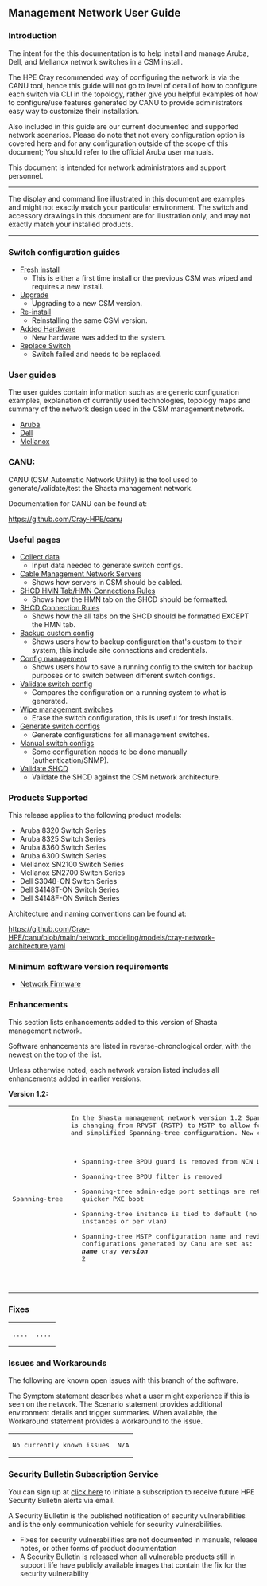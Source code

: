 ## Management Network User Guide

### Introduction

The intent for the this documentation is to help install and manage Aruba, Dell, and Mellanox network switches in a CSM install.

The HPE Cray recommended way of configuring the network is via the CANU tool, hence this guide will not go to level of detail of how to configure each switch via CLI in the topology, rather give you helpful examples of how to configure/use features generated by CANU to provide administrators easy way to customize their installation.

Also included in this guide are our current documented and supported network scenarios.
Please do note that not every configuration option is covered here and for any configuration outside of the scope of this document; You should refer to the official Aruba user manuals.

This document is intended for network administrators and support personnel.
__________________________________
The display and command line illustrated in this document are examples and might not exactly match your particular environment. The switch and accessory drawings in this document are for illustration only, and may not exactly match your installed products.
__________________________________

### Switch configuration guides

- [Fresh install](fresh_install.md)
   - This is either a first time install or the previous CSM was wiped and requires a new install.
- [Upgrade](upgrade.md)
   - Upgrading to a new CSM version.
- [Re-install](reinstall.md)
   - Reinstalling the same CSM version.
- [Added Hardware](added_hardware.md)
   - New hardware was added to the system.
- [Replace Switch](replace_switch.md)
   - Switch failed and needs to be replaced.

### User guides
The user guides contain information such as are generic configuration examples, explanation of currently used technologies, topology maps and summary of the network design used in the CSM management network.

- [Aruba](aruba/index_aruba.md)
- [Dell](dell/index_aruba.md)
- [Mellanox](mellanox/index_aruba.md)


### CANU:
CANU (CSM Automatic Network Utility) is the tool used to generate/validate/test the Shasta management network.

Documentation for CANU can be found at:

 https://github.com/Cray-HPE/canu

### Useful pages
- [Collect data](collect_data.md)
   - Input data needed to generate switch configs.
- [Cable Management Network Servers](../../../install/cable_management_network_servers.md)
   - Shows how servers in CSM should be cabled.
- [SHCD HMN Tab/HMN Connections Rules](../../../install/shcd_hmn_connections_rules.md)
   - Shows how the HMN tab on the SHCD should be formatted.
- [SHCD Connection Rules](shcd_connection_rules.md)
   - Shows how the all tabs on the SHCD should be formatted EXCEPT the HMN tab.
- [Backup custom config](backup_custom_config.md)
   - Shows users how to backup configuration that's custom to their system, this include site connections and credentials.
- [Config management](config_management.md)
   - Shows users how to save a running config to the switch for backup purposes or to switch between different switch configs.
- [Validate switch config](validate_switch_configs.md)
   - Compares the configuration on a running system to what is generated.
- [Wipe management switches](wipe_mgmt_switches.md)
   - Erase the switch configuration, this is useful for fresh installs.
- [Generate switch configs](generate_switch_configs.md)
   - Generate configurations for all management switches.
- [Manual switch configs](manual_switch_configs.md)
   - Some configuration needs to be done manually (authentication/SNMP).
- [Validate SHCD](validate_shcd.md)
   - Validate the SHCD against the CSM network architecture.
### Products Supported

This release applies to the following product models:

* Aruba 8320 Switch Series
* Aruba 8325 Switch Series
* Aruba 8360 Switch Series
* Aruba 6300 Switch Series
* Mellanox SN2100 Switch Series
* Mellanox SN2700 Switch Series
* Dell S3048-ON Switch Series
* Dell S4148T-ON Switch Series
* Dell S4148F-ON Switch Series

Architecture and naming conventions can be found at:

https://github.com/Cray-HPE/canu/blob/main/network_modeling/models/cray-network-architecture.yaml

### Minimum software version requirements
- [Network Firmware](firmware/update_management_network_firmware.md)

### Enhancements

This section lists enhancements added to this version of Shasta management network.

Software enhancements are listed in reverse-chronological order, with the newest on the top of the list.

Unless otherwise noted, each network version listed includes all enhancements added in earlier versions.

**Version 1.2:**

<table>
<td>
<pre>
Spanning-tree
</td>
</pre>
<td>
<pre>
In the Shasta management network version 1.2 Spanning-tree configuration 
is changing from RPVST (RSTP) to MSTP to allow for better vendor interoperability
and simplified Spanning-tree configuration. New default configuration: 

* Spanning-tree BPDU guard is removed from NCN LAG ports
* Spanning-tree BPDU filter is removed
* Spanning-tree admin-edge port settings are retained for allowing quicker PXE boot
* Spanning-tree instance is tied to default (no longer multiple instances or per vlan) 
* Spanning-tree MSTP configuration name and revision in all configurations generated by Canu are set as: ***name*** cray ***version*** 2 
</td>
</pre>
</table>

### Fixes

<table>
<td>
<pre>
....
</td>
</pre>
<td>
<pre>
....
</td>
</pre>
</table>

### Issues and Workarounds

The following are known open issues with this branch of the software.

The Symptom statement describes what a user might experience if this is seen on the network. The Scenario statement provides additional environment details and trigger summaries. When available, the Workaround
statement provides a workaround to the issue.

<table>
<td>
<pre>
No currently known issues
</pre>
</td>
<td>
<pre>
N/A
</td>
</pre>
</table>

### Security Bulletin Subscription Service

You can sign up at [click here](https://support.hpe.com/connect/s/?language=en_US)
to initiate a subscription to receive future HPE Security Bulletin alerts via email.

A Security Bulletin is the published notification of security vulnerabilities and is the only communication
vehicle for security vulnerabilities.

* Fixes for security vulnerabilities are not documented in manuals, release notes, or other forms of product
documentation
* A Security Bulletin is released when all vulnerable products still in support life have publicly available
images that contain the fix for the security vulnerability